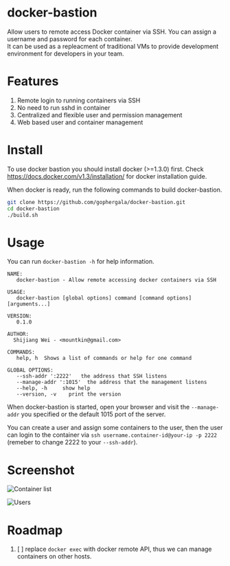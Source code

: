 # docker-bastion
Allow users to remote access Docker container via SSH.
You can assign a username and password for each container.  
It can be used as a repleacment of traditional VMs to provide
development environment for developers in your team.

# Features
1. Remote login to running containers via SSH
2. No need to run sshd in container
3. Centralized and flexible user and permission management
4. Web based user and container management

# Install
To use docker bastion you should install docker (>=1.3.0) first.
Check https://docs.docker.com/v1.3/installation/ for docker installation guide.

When docker is ready, run the following commands to build docker-bastion.

```bash
git clone https://github.com/gophergala/docker-bastion.git
cd docker-bastion
./build.sh
```

# Usage
You can run ```docker-bastion -h``` for help information.

```
NAME:
   docker-bastion - Allow remote accessing docker containers via SSH

USAGE:
   docker-bastion [global options] command [command options] [arguments...]

VERSION:
   0.1.0

AUTHOR:
  Shijiang Wei - <mountkin@gmail.com>

COMMANDS:
   help, h  Shows a list of commands or help for one command
   
GLOBAL OPTIONS:
   --ssh-addr ':2222'   the address that SSH listens
   --manage-addr ':1015'  the address that the management listens
   --help, -h     show help
   --version, -v    print the version

```

When docker-bastion is started, open your browser and visit the
```--manage-addr``` you specified or the default 1015 port of the server.

You can create a user and assign some containers to the user, then the
user can login to the container via
```ssh username.container-id@your-ip -p 2222``` (remeber to change 2222
to your ```--ssh-addr```).

# Screenshot

![Container list](screenshots/containers.png)

![Users](screenshots/users.png)

# Roadmap
1. [ ] replace ```docker exec``` with docker remote API, thus we can manage containers on other hosts.
